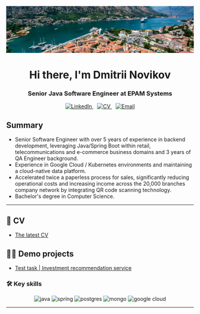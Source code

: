 <div id="header" align="center">
  <img src="img/mont.png" alt="banner">
  <h1>Hi there, I'm Dmitrii Novikov</a></h1>
  <h3>Senior Java Software Engineer at EPAM Systems</h3>
</div>
<div id="socials" align="center">
  <p>
    <a href="https://www.linkedin.com/in/7nolikov/" style="margin-right: 10px;">
      <img src="https://img.shields.io/badge/LinkedIn-blue?style=for-the-badge&logo=linkedin&logoColor=white" alt="LinkedIn">
    </a>
    <a href="https://7nolikov.github.io/cv/Dmitrii-Novikov-CV.pdf" style="margin-right: 10px;">
      <img src="https://img.shields.io/badge/Resume-yellow?style=for-the-badge" alt="CV">
    </a>
    <a href="mailto:7nolikov@gmail.com">
      <img src="https://img.shields.io/badge/Gmail-D14836?style=for-the-badge&logo=gmail&logoColor=white" alt="Email">
    </a>
  </p>
</div>


## Summary
- Senior Software Engineer with over 5 years of experience in backend development, leveraging Java/Spring Boot within retail, telecommunications and e-commerce business domains and 3 years of QA Engineer background.
- Experience in Google Cloud / Kubernetes environments and maintaining a cloud-native data platform.
- Accelerated twice a paperless process for sales, significantly reducing operational costs and increasing income across the 20,000 branches company network by integrating QR code scanning technology.
- Bachelor's degree in Computer Science.
---

## 📜 CV
- [The latest CV](https://7nolikov.github.io/cv/Dmitrii-Novikov-CV.pdf)

## 🧑‍🎓 Demo projects
- [Test task | Investment recommendation service](https://github.com/7nolikov/recommendation-service)

### 🛠 Key skills
<div id="skills" align="center">
  <img src="https://img.shields.io/badge/Java-ED8B00?style=for-the-badge&logo=openjdk&logoColor=white" alt="java">
  <img src="https://img.shields.io/badge/Spring-6DB33F?style=for-the-badge&logo=spring&logoColor=white" alt="spring">
  <img src="https://img.shields.io/badge/PostgreSQL-316192?style=for-the-badge&logo=postgresql&logoColor=white" alt="postgres">
  <img src="https://img.shields.io/badge/MongoDB-4EA94B?style=for-the-badge&logo=mongodb&logoColor=white" alt="mongo">
  <img src="https://img.shields.io/badge/Google_Cloud-4285F4?style=for-the-badge&logo=google-cloud&logoColor=white" alt="google cloud">
</div>

---
<div id="counter" align="center">
  <img src="https://komarev.com/ghpvc/?username=7nolikov&style=flat-square&color=blue" alt=""/>
</div>
